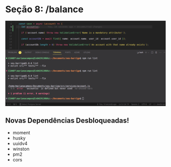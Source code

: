 # Seção 8: /balance

![alt text](image-2.png)

## Novas Dependências Desbloqueadas!

- moment
- husky
- uuidv4
- winston
- pm2
- cors
